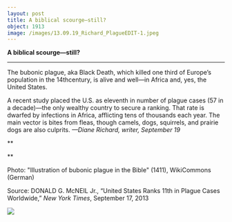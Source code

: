 ```yaml
---
layout: post
title: A biblical scourge—still?
object: 1913
image: /images/13.09.19_Richard_PlagueEDIT-1.jpeg
---
```

**A biblical scourge—still?**

****

The bubonic plague, aka Black Death, which killed one third of Europe’s population in the 14th<sup></sup>century, is alive and well—in Africa and, yes, the United States.

A recent study placed the U.S. as eleventh in number of plague cases (57 in a decade)—the only wealthy country to secure a ranking. That rate is dwarfed by infections in Africa, afflicting tens of thousands each year. The main vector is bites from fleas, though camels, dogs, squirrels, and prairie dogs are also culprits. *—Diane Richard, writer, September 19*

**

**

Photo: "Illustration of bubonic plague in the Bible" (1411), WikiCommons (German) 

Source: DONALD G. McNEIL Jr., “United States Ranks 11th in Plague Cases Worldwide,” *New York Times*, September 17, 2013 

![]({{siteurl.base}}/images/13.09.19_Richard_PlagueEDIT-1.jpeg)
